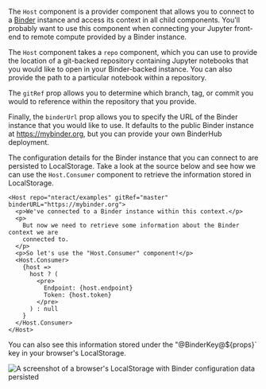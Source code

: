 The `Host` component is a provider component that allows you to connect to a [Binder](https://mybinder.org/) instance and access its context in all child components. You'll probably want to use this component when connecting your Jupyter front-end to remote compute provided by a Binder instance.

The `Host` component takes a `repo` component, which you can use to provide the location of a git-backed repository containing Jupyter notebooks that you would like to open in your Binder-backed instance. You can also provide the path to a particular notebook within a repository.

The `gitRef` prop allows you to determine which branch, tag, or commit you would to reference within the repository that you provide.

Finally, the `binderUrl` prop allows you to specify the URL of the Binder instance that you would like to use. It defaults to the public Binder instance at https://mybinder.org, but you can provide your own BinderHub deployment.

The configuration details for the Binder instance that you can connect to are persisted to LocalStorage. Take a look at the source below and see how we can use the `Host.Consumer` component to retrieve the information stored in LocalStorage.

```
<Host repo="nteract/examples" gitRef="master" binderURL="https://mybinder.org">
  <p>We've connected to a Binder instance within this context.</p>
  <p>
    But now we need to retrieve some information about the Binder context we are
    connected to.
  </p>
  <p>So let's use the "Host.Consumer" component!</p>
  <Host.Consumer>
    {host =>
      host ? (
        <pre>
          Endpoint: {host.endpoint}
          Token: {host.token}
        </pre>
      ) : null
    }
  </Host.Consumer>
</Host>
```

You can also see this information stored under the "@BinderKey@${props}` key in your browser's LocalStorage.

![A screenshot of a browser's LocalStorage with Binder configuration data persisted](https://cldup.com/4KGoRjl7ZK.png)